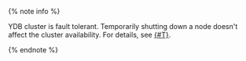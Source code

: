 {% note info %}

YDB cluster is fault tolerant. Temporarily shutting down a node doesn't affect the cluster availability. For details, see [{#T}](../cluster/topology.md).

{% endnote %}
